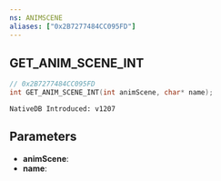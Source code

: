 ```yaml
---
ns: ANIMSCENE
aliases: ["0x2B7277484CC095FD"]
---
```

## GET_ANIM_SCENE_INT

```c
// 0x2B7277484CC095FD
int GET_ANIM_SCENE_INT(int animScene, char* name);
```

```
NativeDB Introduced: v1207
```

## Parameters
* **animScene**:
* **name**:
